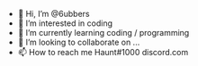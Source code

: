 - 👋 Hi, I’m @6ubbers
- 👀 I’m interested in coding
- 🌱 I’m currently learning coding / programming 
- 💞️ I’m looking to collaborate on ...
- 📫 How to reach me Haunt#1000 discord.com

<!---
6ubbers/6ubbers is a ✨ special ✨ repository because its `README.md` (this file) appears on your GitHub profile.
You can click the Preview link to take a look at your changes.
--->
